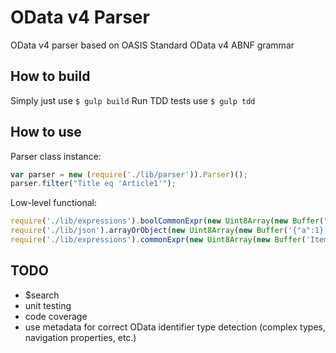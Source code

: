 # OData v4 Parser

OData v4 parser based on OASIS Standard OData v4 ABNF grammar

## How to build

Simply just use ```$ gulp build```
Run TDD tests use ```$ gulp tdd```

## How to use

Parser class instance:

```javascript
var parser = new (require('./lib/parser')).Parser)();
parser.filter("Title eq 'Article1'");
```

Low-level functional:

```javascript
require('./lib/expressions').boolCommonExpr(new Uint8Array(new Buffer("contains(@word,Title)")), 0);
require('./lib/json').arrayOrObject(new Uint8Array(new Buffer('{"a":1}')), 0);
require('./lib/expressions').commonExpr(new Uint8Array(new Buffer('Items/all(d:d/Quantity gt 100)')), 0);
```

## TODO

* $search
* unit testing
* code coverage
* use metadata for correct OData identifier type detection (complex types, navigation properties, etc.)
